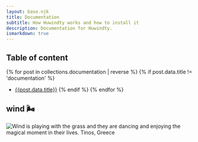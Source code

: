 ```yaml
---
layout: base.njk
title: Documentation
subtitle: How Huwindty works and how to install it
description: Documentation for Huwindty.
ismarkdown: true
---
```

## Table of content

{% for post in collections.documentation | reverse %}
  {% if post.data.title != 'documentation' %}

- [{{post.data.title}}]({{post.url}})
  {% endif %}
{% endfor %}

## wind 🌬️

![Wind is playing with the grass and they are dancing and enjoying the magical moment in their lives. Tinos, Greece](/documentation/vera.jpg)
